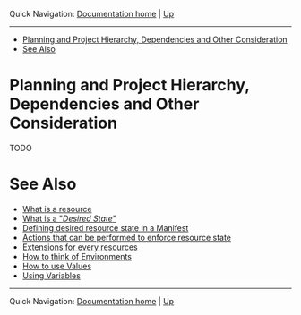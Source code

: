 Quick Navigation: [Documentation home](../../README.md) | [Up](./README.md)

<hr />

- [Planning and Project Hierarchy, Dependencies and Other Consideration](#planning-and-project-hierarchy-dependencies-and-other-consideration)
- [See Also](#see-also)

# Planning and Project Hierarchy, Dependencies and Other Consideration
     
TODO

# See Also

* [What is a resource](./01-what-is-a-resource.md)
* [What is a "_Desired State_"](./02-what-is-desired-state.md)
* [Defining desired resource state in a Manifest](./03-defining-desired-resource-state-in-a-manifest.md)
* [Actions that can be performed to enforce resource state](./04-actions-that-can-be-performed-to-enforce-resource-state.md)
* [Extensions for every resources](./05-extensions-for-every-resources.md)
* [How to think of Environments](./06-environments.md)
* [How to use Values](./07-values.md)
* [Using Variables](./08-variables.md)

<hr />

Quick Navigation: [Documentation home](../../../README.md) | [Up](./README.md)